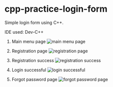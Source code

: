 # cpp-practice-login-form
Simple login form using C++.

IDE used: Dev-C++

1. Main menu page
![main menu page](https://github.com/qadrina/cpp-practice-login-form/blob/images/login-form-01.png?raw=true)

2. Registration page
![registration page](https://github.com/qadrina/cpp-practice-login-form/blob/images/login-form-02.png?raw=true)

3. Registration success
![registration success](https://github.com/qadrina/cpp-practice-login-form/blob/images/login-form-03.png?raw=true)

4. Login successful
![login successful](https://github.com/qadrina/cpp-practice-login-form/blob/images/login-form-04.png?raw=true)

5. Forgot password page
![forgot password page](https://github.com/qadrina/cpp-practice-login-form/blob/images/login-form-05.png?raw=true)
